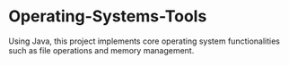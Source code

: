 # Operating-Systems-Tools
Using Java, this project implements core operating system functionalities such as file operations and memory management.
